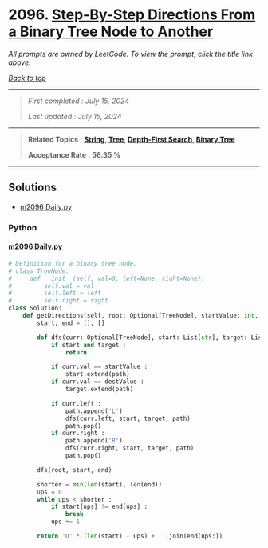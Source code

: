 # 2096. [Step-By-Step Directions From a Binary Tree Node to Another](<https://leetcode.com/problems/step-by-step-directions-from-a-binary-tree-node-to-another>)

*All prompts are owned by LeetCode. To view the prompt, click the title link above.*

*[Back to top](<../README.md>)*

------

> *First completed : July 15, 2024*
>
> *Last updated : July 15, 2024*

------

> **Related Topics** : **[String](<by_topic/String.md>), [Tree](<by_topic/Tree.md>), [Depth-First Search](<by_topic/Depth-First Search.md>), [Binary Tree](<by_topic/Binary Tree.md>)**
>
> **Acceptance Rate** : **56.35 %**

------

## Solutions

- [m2096 Daily.py](<../my-submissions/m2096 Daily.py>)
### Python
#### [m2096 Daily.py](<../my-submissions/m2096 Daily.py>)
```Python
# Definition for a binary tree node.
# class TreeNode:
#     def __init__(self, val=0, left=None, right=None):
#         self.val = val
#         self.left = left
#         self.right = right
class Solution:
    def getDirections(self, root: Optional[TreeNode], startValue: int, destValue: int) -> str:
        start, end = [], []

        def dfs(curr: Optional[TreeNode], start: List[str], target: List[str], path: List[str] = []) -> None :
            if start and target :
                return

            if curr.val == startValue :
                start.extend(path)
            if curr.val == destValue :
                target.extend(path)

            if curr.left :
                path.append('L')
                dfs(curr.left, start, target, path)
                path.pop()
            if curr.right :
                path.append('R')
                dfs(curr.right, start, target, path)
                path.pop()

        dfs(root, start, end)

        shorter = min(len(start), len(end))
        ups = 0
        while ups < shorter :
            if start[ups] != end[ups] :
                break
            ups += 1

        return 'U' * (len(start) - ups) + ''.join(end[ups:])
```

